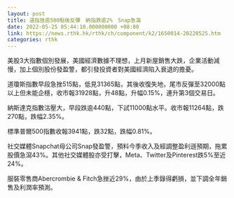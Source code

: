 ```yaml
---
layout: post
title: 道指挫逾500點後反彈　納指跌逾2%　Snap急瀉
date: 2022-05-25 05:44:10.000000000 +08:00
link: https://news.rthk.hk/rthk/ch/component/k2/1650014-20220525.htm
categories: rthk
---
```


美股3大指數個別發展，美國經濟數據不理想，上月新屋銷售大跌，企業活動減慢，加上個別股份發盈警，都引發投資者對美國經濟陷入衰退的擔憂。

道瓊斯指數早段急挫515點，低見31365點，其後收復失地，尾市反彈至32000點以上但未能企穩，收市報31928點，升48點，升幅0.15%，連升第3個交易日。

納斯達克指數沽壓大，早段跌逾440點，下試11000點水平。收市報11264點，跌270點，跌幅2.35%。

標準普爾500指數收報3941點，跌32點，跌幅0.81%。

社交媒體Snapchat母公司Snap發盈警，預料今季收入及經調整盈利遜預期，拖累股價急瀉43%。其他社交媒體股亦受打擊，Meta、Twitter及Pinterest跌5%至近24%。

服裝零售商Abercrombie & Fitch急挫近29%，由於上季錄得虧損，並下調全年銷售及利潤率預測。
